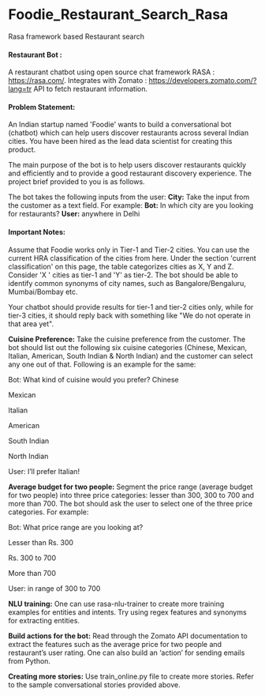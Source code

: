 # Foodie_Restaurant_Search_Rasa
Rasa framework based Restaurant search

#### Restaurant Bot :

A restaurant chatbot using open source chat framework RASA : https://rasa.com/. Integrates with Zomato : https://developers.zomato.com/?lang=tr API to fetch restaurant information. 

#### Problem Statement:
An Indian startup named 'Foodie' wants to build a conversational bot (chatbot) which can help users discover restaurants across several Indian cities. You have been hired as the lead data scientist for creating this product.

The main purpose of the bot is to help users discover restaurants quickly and efficiently and to provide a good restaurant discovery experience. The project brief provided to you is as follows.

The bot takes the following inputs from the user:
**City:** Take the input from the customer as a text field. For example:
**Bot:** In which city are you looking for restaurants?
**User:** anywhere in Delhi

#### Important Notes:
Assume that Foodie works only in Tier-1 and Tier-2 cities. You can use the current HRA classification of the cities from here. Under the section 'current classification' on this page, the table categorizes cities as X, Y and Z. Consider 'X ' cities as tier-1 and 'Y' as tier-2. The bot should be able to identify common synonyms of city names, such as Bangalore/Bengaluru, Mumbai/Bombay etc.

Your chatbot should provide results for tier-1 and tier-2 cities only, while for tier-3 cities, it should reply back with something like "We do not operate in that area yet".

**Cuisine Preference:** Take the cuisine preference from the customer. The bot should list out the following six cuisine categories (Chinese, Mexican, Italian, American, South Indian & North Indian) and the customer can select any one out of that. Following is an example for the same:

Bot: What kind of cuisine would you prefer?
Chinese 

Mexican 

Italian 

American 

South Indian 

North Indian

User: I’ll prefer Italian!

**Average budget for two people:** Segment the price range (average budget for two people) into three price categories: 
lesser than 300, 300 to 700 and more than 700. 
The bot should ask the user to select one of the three price categories. For example:

Bot: What price range are you looking at?

Lesser than Rs. 300 

Rs. 300 to 700 

More than 700

User: in range of 300 to 700

**NLU training:** One can use rasa-nlu-trainer to create more training examples for entities and intents. Try using regex features and synonyms for extracting entities.

**Build actions for the bot:** Read through the Zomato API documentation to extract the features such as the average price for two people and restaurant’s user rating. One can also build an ‘action’ for sending emails from Python.

**Creating more stories:** Use train_online.py file to create more stories. Refer to the sample conversational stories provided above.


